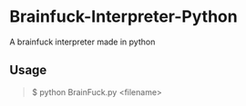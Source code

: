 # Brainfuck-Interpreter-Python
A brainfuck interpreter made in python
## Usage
> $ python BrainFuck.py \<filename\>
